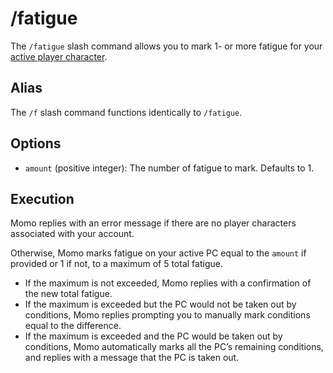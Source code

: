 # /fatigue

The `/fatigue` slash command allows you to mark 1- or more fatigue for your [active player character](_active-pc.md).

## Alias

The `/f` slash command functions identically to `/fatigue`.

## Options

- `amount` (positive integer): The number of fatigue to mark. Defaults to 1.

## Execution

Momo replies with an error message if there are no player characters associated with your account.

Otherwise, Momo marks fatigue on your active PC equal to the `amount` if provided or 1 if not, to a maximum of 5 total fatigue.

- If the maximum is not exceeded, Momo replies with a confirmation of the new total fatigue.
- If the maximum is exceeded but the PC would not be taken out by conditions, Momo replies prompting you to manually mark conditions equal to the difference.
- If the maximum is exceeded and the PC would be taken out by conditions, Momo automatically marks all the PC’s remaining conditions, and replies with a message that the PC is taken out.

